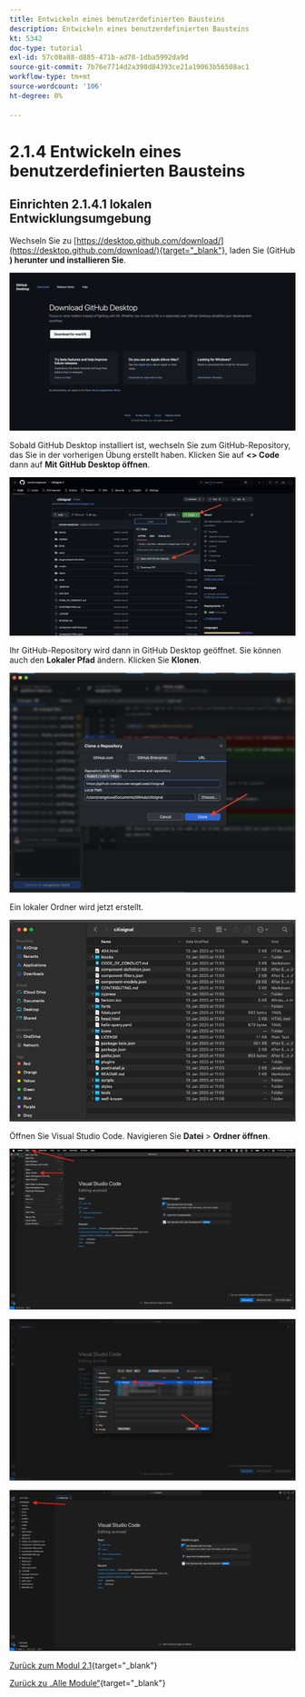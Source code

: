 ```yaml
---
title: Entwickeln eines benutzerdefinierten Bausteins
description: Entwickeln eines benutzerdefinierten Bausteins
kt: 5342
doc-type: tutorial
exl-id: 57c08a88-d885-471b-ad78-1dba5992da9d
source-git-commit: 7b76e7714d2a390d84393ce21a19063b56508ac1
workflow-type: tm+mt
source-wordcount: '106'
ht-degree: 0%

---
```


# 2.1.4 Entwickeln eines benutzerdefinierten Bausteins

## Einrichten 2.1.4.1 lokalen Entwicklungsumgebung

Wechseln Sie zu [https://desktop.github.com/download/](https://desktop.github.com/download/){target="_blank"}, laden Sie (GitHub **) herunter und installieren Sie**.

![Block](./images/block1.png)

Sobald GitHub Desktop installiert ist, wechseln Sie zum GitHub-Repository, das Sie in der vorherigen Übung erstellt haben. Klicken Sie auf **&lt;> Code** dann auf **Mit GitHub Desktop öffnen**.

![Block](./images/block2.png)

Ihr GitHub-Repository wird dann in GitHub Desktop geöffnet. Sie können auch den **Lokaler Pfad** ändern. Klicken Sie **Klonen**.

![Block](./images/block3.png)

Ein lokaler Ordner wird jetzt erstellt.

![Block](./images/block4.png)

Öffnen Sie Visual Studio Code. Navigieren Sie **Datei** > **Ordner öffnen**.

![Block](./images/block5.png)



![Block](./images/block6.png)



![Block](./images/block7.png)


[Zurück zum Modul 2.1](./aemcs.md){target="_blank"}

[Zurück zu „Alle Module“](./../../../overview.md){target="_blank"}
